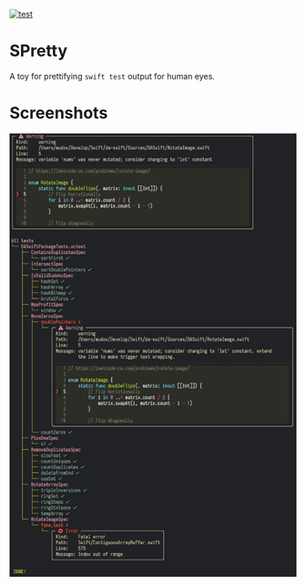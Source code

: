 [![test](https://github.com/mudox/spretty/actions/workflows/python.yml/badge.svg)](https://github.com/mudox/spretty/actions/workflows/python.yml)

# SPretty

A toy for prettifying `swift test` output for human eyes.

# Screenshots

![With errors](assets/screenshots/errors.gif)
